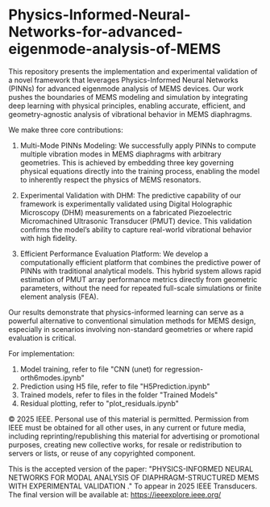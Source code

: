 # Physics-Informed-Neural-Networks-for-advanced-eigenmode-analysis-of-MEMS

This repository presents the implementation and experimental validation of a novel framework that leverages Physics-Informed Neural Networks (PINNs) for advanced eigenmode analysis of MEMS devices. Our work pushes the boundaries of MEMS modeling and simulation by integrating deep learning with physical principles, enabling accurate, efficient, and geometry-agnostic analysis of vibrational behavior in MEMS diaphragms.

We make three core contributions:

1. Multi-Mode PINNs Modeling: We successfully apply PINNs to compute multiple vibration modes in MEMS diaphragms with arbitrary geometries. This is achieved by embedding three key governing physical equations directly into the training process, enabling the model to inherently respect the physics of MEMS resonators.

2. Experimental Validation with DHM: The predictive capability of our framework is experimentally validated using Digital Holographic Microscopy (DHM) measurements on a fabricated Piezoelectric Micromachined Ultrasonic Transducer (PMUT) device. This validation confirms the model’s ability to capture real-world vibrational behavior with high fidelity.

3. Efficient Performance Evaluation Platform: We develop a computationally efficient platform that combines the predictive power of PINNs with traditional analytical models. This hybrid system allows rapid estimation of PMUT array performance metrics directly from geometric parameters, without the need for repeated full-scale simulations or finite element analysis (FEA).

Our results demonstrate that physics-informed learning can serve as a powerful alternative to conventional simulation methods for MEMS design, especially in scenarios involving non-standard geometries or where rapid evaluation is critical.

For implementation:

1. Model training, refer to file "CNN (unet) for regression-orth6modes.ipynb"
2. Prediction using H5 file, refer to file "H5Prediction.ipynb"
3. Trained models, refer to files in the folder "Trained Models"
4. Residual plotting, refer to "plot_residuals.ipynb"


© 2025 IEEE. Personal use of this material is permitted. 
Permission from IEEE must be obtained for all other uses, in any current or future media, 
including reprinting/republishing this material for advertising or promotional purposes, 
creating new collective works, for resale or redistribution to servers or lists, or reuse of any copyrighted component.

This is the accepted version of the paper: 
"PHYSICS-INFORMED NEURAL NETWORKS FOR MODAL ANALYSIS OF DIAPHRAGM-STRUCTURED MEMS WITH EXPERIMENTAL VALIDATION ." To appear in 2025 IEEE Transducers. 
The final version will be available at: https://ieeexplore.ieee.org/
